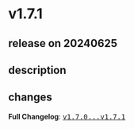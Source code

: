 # v1.7.1

## release on 20240625
## description
## changes
<strong>Full Changelog</strong>: <a class="commit-link" href="https://github.com/argoproj/argo-rollouts/compare/v1.7.0...v1.7.1"><tt>v1.7.0...v1.7.1</tt></a>

